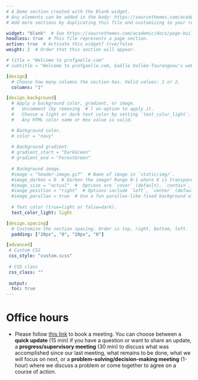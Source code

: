 ```yaml
---
# A Demo section created with the Blank widget.
# Any elements can be added in the body: https://sourcethemes.com/academic/docs/writing-markdown-latex/
# Add more sections by duplicating this file and customizing to your requirements.

widget: "blank"  # See https://sourcethemes.com/academic/docs/page-builder/
headless: true  # This file represents a page section.
active: true  # Activate this widget? true/false
weight: 2  # Order that this section will appear.

# title = "Welcome to profgaelle.com"
# subtitle = "Welcome to profgaelle.com, Gaëlle Vallée-Tourangeau's website."

[design]
  # Choose how many columns the section has. Valid values: 1 or 2.
  columns: "1"

[design.background]
  # Apply a background color, gradient, or image.
  #   Uncomment (by removing `#`) an option to apply it.
  #   Choose a light or dark text color by setting `text_color_light`.
  #   Any HTML color name or Hex value is valid.

  # Background color.
  # color = "navy"
  
  # Background gradient.
  # gradient_start = "DarkGreen"
  # gradient_end = "ForestGreen"
  
  # Background image.
  #image = "header-image.gif"  # Name of image in `static/img/`.
  #image_darken = 0  # Darken the image? Range 0-1 where 0 is transparent and 1 is opaque.
  #image_size = "actual"  #  Options are `cover` (default), `contain`, or `actual` size.
  #image_position = "right"  # Options include `left`, `center` (default), or `right`.
  #image_parallax = true  # Use a fun parallax-like fixed background effect? true/false
  
  # Text color (true=light or false=dark).
  text_color_light: light

[design.spacing]
  # Customize the section spacing. Order is top, right, bottom, left.
  padding: ["20px", "0", "20px", "0"]

[advanced]
 # Custom CSS
 css_style: "custom.scss"
 
 # CSS class
 css_class: ""
 
 output:
  toc: true
---
```




# Office hours

- Please follow [this link](https://outlook.office365.com/owa/calendar/ProfGalleValleTourangeau@kingstonuniversity.onmicrosoft.com/bookings/) to book a meeting. You can choose between a **quick update** (15 min) if you have a question or want to share an update, a **progress/supervisory meeting** (30 min) to discuss what was accomplished since our last meeting, what remains to be done, what we will focus on next, or a **problem-solving/decision-making meeting** (1-hour) where we discuss a problem or come together to agree on a course of action.
